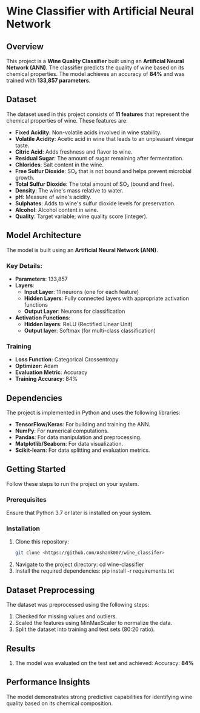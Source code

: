 # Wine Classifier with Artificial Neural Network

## Overview
This project is a **Wine Quality Classifier** built using an **Artificial Neural Network (ANN)**. The classifier predicts the quality of wine based on its chemical properties. The model achieves an accuracy of **84%** and was trained with **133,857 parameters**. 

## Dataset
The dataset used in this project consists of **11 features** that represent the chemical properties of wine. These features are:

- **Fixed Acidity**: Non-volatile acids involved in wine stability.
- **Volatile Acidity**: Acetic acid in wine that leads to an unpleasant vinegar taste.
- **Citric Acid**: Adds freshness and flavor to wine.
- **Residual Sugar**: The amount of sugar remaining after fermentation.
- **Chlorides**: Salt content in the wine.
- **Free Sulfur Dioxide**: SO₂ that is not bound and helps prevent microbial growth.
- **Total Sulfur Dioxide**: The total amount of SO₂ (bound and free).
- **Density**: The wine's mass relative to water.
- **pH**: Measure of wine's acidity.
- **Sulphates**: Adds to wine's sulfur dioxide levels for preservation.
- **Alcohol**: Alcohol content in wine.
- **Quality**: Target variable; wine quality score (integer).

## Model Architecture
The model is built using an **Artificial Neural Network (ANN)**. 

### Key Details:
- **Parameters**: 133,857
- **Layers**: 
  - **Input Layer**: 11 neurons (one for each feature)
  - **Hidden Layers**: Fully connected layers with appropriate activation functions
  - **Output Layer**: Neurons for classification
- **Activation Functions**: 
  - **Hidden layers**: ReLU (Rectified Linear Unit)
  - **Output layer**: Softmax (for multi-class classification)

### Training
- **Loss Function**: Categorical Crossentropy
- **Optimizer**: Adam
- **Evaluation Metric**: Accuracy
- **Training Accuracy**: 84%

## Dependencies
The project is implemented in Python and uses the following libraries:
- **TensorFlow/Keras**: For building and training the ANN.
- **NumPy**: For numerical computations.
- **Pandas**: For data manipulation and preprocessing.
- **Matplotlib/Seaborn**: For data visualization.
- **Scikit-learn**: For data splitting and evaluation metrics.

## Getting Started
Follow these steps to run the project on your system.

### Prerequisites
Ensure that Python 3.7 or later is installed on your system. 

### Installation
1. Clone this repository:
   ```bash
   git clone <https://github.com/Ashank007/wine_classifer>

2. Navigate to the project directory:
    cd wine-classifier
3. Install the required dependencies:
    pip install -r requirements.txt

## Dataset Preprocessing
The dataset was preprocessed using the following steps:
1. Checked for missing values and outliers.
2. Scaled the features using MinMaxScaler to normalize the data.
3. Split the dataset into training and test sets (80:20 ratio).

## Results
1. The model was evaluated on the test set and achieved:
    Accuracy: **84%**

## Performance Insights
The model demonstrates strong predictive capabilities for identifying wine quality based on its chemical composition.
